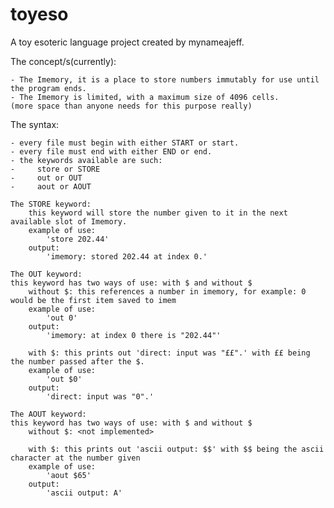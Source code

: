 # toyeso
A toy esoteric language project created by mynameajeff.

The concept/s(currently):

    - The Imemory, it is a place to store numbers immutably for use until the program ends.
    - The Imemory is limited, with a maximum size of 4096 cells.
    (more space than anyone needs for this purpose really)

The syntax:

    - every file must begin with either START or start.
    - every file must end with either END or end.
    - the keywords available are such:
    -     store or STORE
    -     out or OUT
    -     aout or AOUT

~~~~~~~~~~~~~~~~
The STORE keyword:
    this keyword will store the number given to it in the next available slot of Imemory.
    example of use:
        'store 202.44'
    output:
        'imemory: stored 202.44 at index 0.'
~~~~~~~~~~~~~~~~
~~~~~~~~~~~~~~~~
The OUT keyword:
this keyword has two ways of use: with $ and without $    
    without $: this references a number in imemory, for example: 0 would be the first item saved to imem
    example of use:
        'out 0'
    output:
        'imemory: at index 0 there is "202.44"'

    with $: this prints out 'direct: input was "££".' with ££ being the number passed after the $.
    example of use:
        'out $0'
    output:
        'direct: input was "0".'
~~~~~~~~~~~~~~~~
~~~~~~~~~~~~~~~~
The AOUT keyword:
this keyword has two ways of use: with $ and without $    
    without $: <not implemented>
    
    with $: this prints out 'ascii output: $$' with $$ being the ascii character at the number given
    example of use:
        'aout $65'
    output:
        'ascii output: A'
